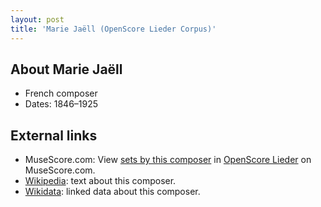 ```yaml
---
layout: post
title: 'Marie Jaëll (OpenScore Lieder Corpus)'
---
```


## About Marie Jaëll

- French composer
- Dates: 1846–1925

## External links

- MuseScore.com: View [sets by this composer] in [OpenScore Lieder] on MuseScore.com.
- [Wikipedia]: text about this composer.
- [Wikidata]: linked data about this composer.

[Wikipedia]: https://en.wikipedia.org/wiki/Marie_Jaëll
[Wikidata]: https://www.wikidata.org/wiki/Q2706282
[sets by this composer]: https://musescore.com/openscore-lieder-corpus/sets?order=title&text=Jaëll,+Marie
[OpenScore Lieder]: https://musescore.com/openscore-lieder-corpus

